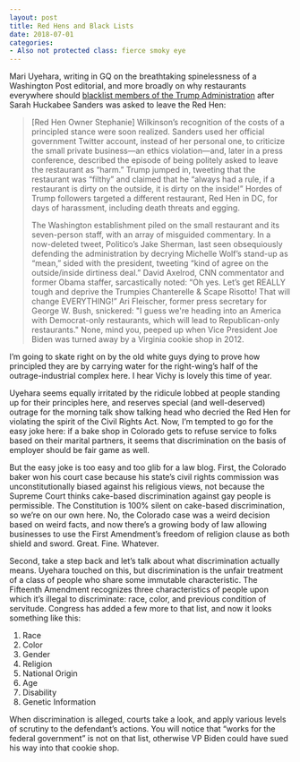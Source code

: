 ```yaml
---
layout: post
title: Red Hens and Black Lists
date: 2018-07-01
categories: 
- Also not protected class: fierce smoky eye
---
```


Mari Uyehara, writing in GQ on the breathtaking spinelessness of a Washington Post editorial, and more broadly on why restaurants everywhere should [blacklist members of the Trump Administration](https://www.gq.com/story/trump-administration-blacklist-them-all) after Sarah Huckabee Sanders was asked to leave the Red Hen:

> [Red Hen Owner Stephanie] Wilkinson’s recognition of the costs of a principled stance were soon realized. Sanders used her official government Twitter account, instead of her personal one, to criticize the small private business—an ethics violation—and, later in a press conference, described the episode of being politely asked to leave the restaurant as “harm.” Trump jumped in, tweeting that the restaurant was “filthy” and claimed that he “always had a rule, if a restaurant is dirty on the outside, it is dirty on the inside!” Hordes of Trump followers targeted a different restaurant, Red Hen in DC, for days of harassment, including death threats and egging.
>  
> The Washington establishment piled on the small restaurant and its seven-person staff, with an array of misguided commentary. In a now-deleted tweet, Politico’s Jake Sherman, last seen obsequiously defending the administration by decrying Michelle Wolf’s stand-up as “mean,” sided with the president, tweeting “kind of agree on the outside/inside dirtiness deal.” David Axelrod, CNN commentator and former Obama staffer, sarcastically noted: “Oh yes. Let’s get REALLY tough and deprive the Trumpies Chanterelle & Scape Risotto! That will change EVERYTHING!” Ari Fleischer, former press secretary for George W. Bush, snickered: "I guess we're heading into an America with Democrat-only restaurants, which will lead to Republican-only restaurants." None, mind you, peeped up when Vice President Joe Biden was turned away by a Virginia cookie shop in 2012.

I’m going to skate right on by the old white guys dying to prove how principled they are by carrying water for the right-wing’s half of the outrage-industrial complex here. I hear Vichy is lovely this time of year.

Uyehara seems equally irritated by the ridicule lobbed at people standing up for their principles here, and reserves special (and well-deserved) outrage for the morning talk show talking head who decried the Red Hen for violating the spirit of the Civil Rights Act. Now, I’m tempted to go for the easy joke here: if a bake shop in Colorado gets to refuse service to folks based on their marital partners, it seems that discrimination on the basis of employer should be fair game as well. 

But the easy joke is too easy and too glib for a law blog. First, the Colorado baker won his court case because his state’s civil rights commission was unconstitutionally biased against his religious views, not because the Supreme Court thinks cake-based discrimination against gay people is permissible. The Constitution is 100% silent on cake-based discrimination, so we’re on our own here. No, the Colorado case was a weird decision based on weird facts, and now there’s a growing body of law allowing businesses to use the First Amendment’s freedom of religion clause as both shield and sword. Great. Fine. Whatever.

Second, take a step back and let’s talk about what discrimination actually means. Uyehara touched on this, but discrimination is the unfair treatment of a class of people who share some immutable characteristic. The Fifteenth Amendment recognizes three characteristics of people upon which it’s illegal to discriminate: race, color, and previous condition of servitude. Congress has added a few more to that list, and now it looks something like this:
1. Race
2. Color 
3. Gender
4. Religion
5. National Origin
6. Age
7. Disability 
8. Genetic Information

When discrimination is alleged, courts take a look, and apply various levels of scrutiny to the defendant’s actions. You will notice that “works for the federal government” is not on that list, otherwise VP Biden could have sued his way into that cookie shop.

